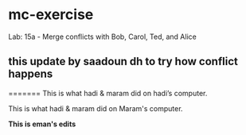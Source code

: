 # mc-exercise
Lab: 15a - Merge conflicts with Bob, Carol, Ted, and Alice



## this update by saadoun dh to try how conflict happens
=======
This is what hadi & maram did on hadi’s computer.

This is what hadi & maram did on Maram's computer.

**This is eman's edits**


